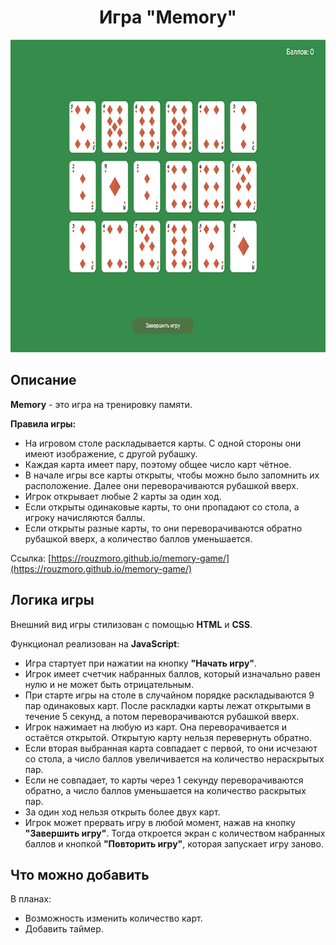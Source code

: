 <h1 align="center">Игра "Memory"</h1>

<p align="center">
    <img src="images/cover.png" title="memory game" width="700px" height="500px">
</p>

<h2 align="left">Описание</h2>

**Memory** - это игра на тренировку памяти. 

**Правила игры:**

- На игровом столе раскладывается карты. С одной стороны они имеют изображение, с другой рубашку. 
- Каждая карта имеет пару, поэтому общее число карт чётное. 
- В начале игры все карты открыты, чтобы можно было запомнить их расположение. Далее они переворачиваются рубашкой вверх.
- Игрок открывает любые 2 карты за один ход.
- Если открыты одинаковые карты, то они пропадают со стола, а игроку начисляются баллы.
- Если открыты разные карты, то они переворачиваются обратно рубашкой вверх, а количество баллов уменьшается.

Ссылка: [https://rouzmoro.github.io/memory-game/](https://rouzmoro.github.io/memory-game/)

<h2 align="left">Логика игры</h2>

Внешний вид игры стилизован с помощью **HTML** и **CSS**.

Функционал реализован на **JavaScript**:

- Игра стартует при нажатии на кнопку **"Начать игру"**.
- Игрок имеет счетчик набранных баллов, который изначально равен нулю и не может быть отрицательным.
- При старте игры на столе в случайном порядке раскладываются 9 пар одинаковых карт. После раскладки карты лежат открытыми в течение 5 секунд, а потом переворачиваются рубашкой вверх.
- Игрок нажимает на любую из карт. Она переворачивается и остаётся открытой. Открытую карту нельзя перевернуть обратно.
- Если вторая выбранная карта совпадает с первой, то они исчезают со стола, а число баллов увеличивается на количество нераскрытых пар.
- Если не совпадает, то карты через 1 секунду переворачиваются обратно, а число баллов уменьшается на количество раскрытых пар.
- За один ход нельзя открыть более двух карт.
- Игрок может прервать игру в любой момент, нажав на кнопку **"Завершить игру"**. Тогда откроется экран с количеством набранных баллов и кнопкой **"Повторить игру"**, которая запускает игру заново.

<h2 align="left">Что можно добавить</h2>

В планах:

- Возможность изменить количество карт.
- Добавить таймер.
